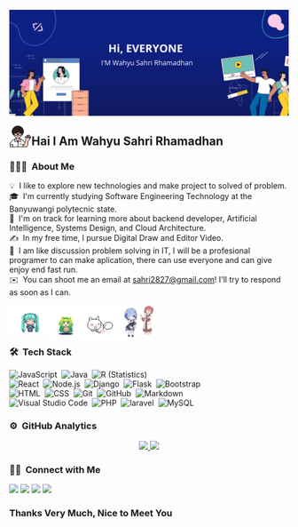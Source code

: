 ![Wahyu Sahri Rhamadhan](https://raw.githubusercontent.com/WahyuSR1F/WahyuSR1F/main/img/promo-facebook_62139831.png)

<img alt="Code With Me" src="https://raw.githubusercontent.com/WahyuSR1F/WahyuSR1F/main/img/icons8-student-64.png" width='40' align="left"/><h2>Hai I Am  Wahyu Sahri Rhamadhan</h2>

<!-- ## 👋 &nbsp;Hey there! I'm Aditya -->

### 👨🏻‍💻 &nbsp;About Me

💡 &nbsp;I like to explore new technologies and make project to solved of problem.\
🎓 &nbsp;I'm currently studying Software Engineering Technology at the Banyuwangi polytecnic state.\
🌱 &nbsp;I'm on track for learning more about backend developer, Artificial Intelligence, Systems Design, and Cloud Architecture.\
✍️ &nbsp;In my free time, I pursue Digital Draw and Editor Video.\
💬 &nbsp;I am like discussion problem solving in IT, I will be a profesional programer to can make aplication, there can use everyone and can give enjoy end fast run.\
✉️ &nbsp;You can shoot me an email at sahri2827@gmail.com! I'll try to respond as soon as I can.


<img alt="Code With Me" src="https://raw.githubusercontent.com/WahyuSR1F/WahyuSR1F/main/img/47tj.gif" width='70' align="left"/>
<img alt="Code With Me" src="https://raw.githubusercontent.com/WahyuSR1F/WahyuSR1F/main/img/XZ5P.gif" width='65' align="left"/>
<img alt="Code With Me" src="https://raw.githubusercontent.com/WahyuSR1F/WahyuSR1F/main/img/2iFb.gif" width='68' align="left"/>
<img alt="Code With Me" src="https://raw.githubusercontent.com/WahyuSR1F/WahyuSR1F/main/img/2eSh.gif" width='30' align="left"/>
<img alt="Code With Me" src="https://raw.githubusercontent.com/WahyuSR1F/WahyuSR1F/main/img/BHAH.gif" width='35' align="left"/>

<br /> <br /> <br /> 


### 🛠 &nbsp;Tech Stack


![JavaScript](https://img.shields.io/badge/-JavaScript-05122A?style=flat&logo=javascript)&nbsp;
![Java](https://img.shields.io/badge/-Java-05122A?style=flat&logo=Java&logoColor=FFA518)&nbsp;
![R (Statistics)](https://img.shields.io/badge/-R-05122A?style=flat&logo=R&logoColor=276DC3)\
![React](https://img.shields.io/badge/-React-05122A?style=flat&logo=react)&nbsp;
![Node.js](https://img.shields.io/badge/-Node.js-05122A?style=flat&logo=node.js)&nbsp;
![Django](https://img.shields.io/badge/-Django-05122A?style=flat&logo=django&logoColor=092E20)&nbsp;
![Flask](https://img.shields.io/badge/-Flask-05122A?style=flat&logo=flask)&nbsp;
![Bootstrap](https://img.shields.io/badge/-Bootstrap-05122A?style=flat&logo=bootstrap&logoColor=563D7C)\
![HTML](https://img.shields.io/badge/-HTML-05122A?style=flat&logo=HTML5)&nbsp;
![CSS](https://img.shields.io/badge/-CSS-05122A?style=flat&logo=CSS3&logoColor=1572B6)&nbsp;
![Git](https://img.shields.io/badge/-Git-05122A?style=flat&logo=git)&nbsp;
![GitHub](https://img.shields.io/badge/-GitHub-05122A?style=flat&logo=github)&nbsp;
![Markdown](https://img.shields.io/badge/-Markdown-05122A?style=flat&logo=markdown)\
![Visual Studio Code](https://img.shields.io/badge/-Visual%20Studio%20Code-05122A?style=flat&logo=visual-studio-code&logoColor=007ACC)&nbsp;
![PHP](https://img.shields.io/badge/--%20php?style=flat&logo=php&logoColor=white&label=PHP%20Programing&labelColor=blue&color=31BAD2)&nbsp;
![laravel](https://img.shields.io/badge/--%20php?style=flat&logo=laravel&logoColor=white&label=Laravel%20Framewrok&labelColor=%23AA1128&color=red)&nbsp;
![MySQL](https://img.shields.io/badge/--%20MYSQL?style=flat&logo=Mysql&label=MYSQL&labelColor=white&color=blue)&nbsp;



### ⚙️ &nbsp;GitHub Analytics

<p align="center">
<a href="https://github.com/AVS1508">
  <img height="180em" src="https://github-readme-stats-eight-theta.vercel.app/api?username=WahyuSR1F&show_icons=true&theme=algolia&include_all_commits=true&count_private=true"/>
  <img height="180em" src="https://github-readme-stats-eight-theta.vercel.app/api/top-langs/?username=WahyuSR1F&layout=compact&langs_count=8&theme=algolia"/>
</a>
</p>

### 🤝🏻 &nbsp;Connect with Me

<p align="start">
<a href="https://www.linkedin.com/in/wahyu-sahri-rhamadhan/"><img src="https://img.shields.io/badge/--%20?style=flat&logo=linkedin&label=wahyu-sahri-rhamadhan&labelColor=%233399ff&color=blue"/></a>
<a href="https://www.instagram.com/sahri_cy/?hl=en"><img src="https://img.shields.io/badge/--%20?style=flat&logo=instagram&logoColor=white&label=%40sahri_cy&labelColor=%23ff0066&color=pink"/></a>
<a href="https://www.facebook.com/wahyusahrirhamadhan.wahyusahrirhamadhan"><img src="https://img.shields.io/badge/--%20?style=flat&logo=facebook&label=wahyusahrirhamadhan&labelColor=blue&color=white&logoColor=white"/></a>
<a href="https://www.youtube.com/channel/UCbGeFpOR79Hz_JGC-kEa8pg"><img src="https://img.shields.io/badge/--%20?style=flat&logo=youtube&label=CodingNgap&labelColor=%23cc0000&color=red"/></a>
</p>

### Thanks Very Much, Nice to Meet You
